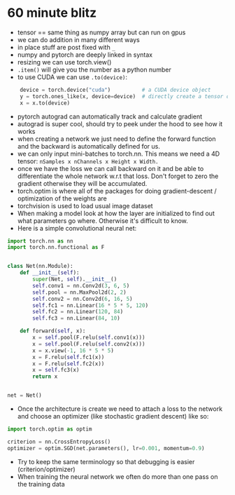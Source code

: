 # 60 minute blitz
- tensor == same thing as numpy array but can run on gpus
- we can do addition in many different ways
- in place stuff are post fixed with `_`
- numpy and pytorch are deeply linked in syntax
- resizing we can use torch.view()
- `.item()` will give you the number as a python number
- to use CUDA we can use `.to(device)`:
```python
    device = torch.device("cuda")          # a CUDA device object
    y = torch.ones_like(x, device=device)  # directly create a tensor on GPU
    x = x.to(device)   
```
- pytorch autograd can automatically track and calculate gradient
- autograd is super cool, should try to peek under the hood to see how it works
- when creating a network we just need to define the forward function and the backward is automatically defined for us.
- we can only input mini-batches to torch.nn. This means we need a 4D tensor: `nSamples x nChannels x Height x Width.`
- once we have the loss we can call backward on it and be able to differentiate the whole network w.r.t that loss. Don't forget to zero the gradient otherwise they will be accumulated.
- torch.optim is where all of the packages for doing gradient-descent / optimization of the weights are
- torchvision is used to load usual image dataset
- When making a model look at how the layer are initialized to find out what parameters go where. Otherwise it's difficult to know.
- Here is a simple convolutional neural net:
```python
import torch.nn as nn
import torch.nn.functional as F


class Net(nn.Module):
    def __init__(self):
        super(Net, self).__init__()
        self.conv1 = nn.Conv2d(3, 6, 5)
        self.pool = nn.MaxPool2d(2, 2)
        self.conv2 = nn.Conv2d(6, 16, 5)
        self.fc1 = nn.Linear(16 * 5 * 5, 120)
        self.fc2 = nn.Linear(120, 84)
        self.fc3 = nn.Linear(84, 10)

    def forward(self, x):
        x = self.pool(F.relu(self.conv1(x)))
        x = self.pool(F.relu(self.conv2(x)))
        x = x.view(-1, 16 * 5 * 5)
        x = F.relu(self.fc1(x))
        x = F.relu(self.fc2(x))
        x = self.fc3(x)
        return x


net = Net()
```
- Once the architecture is create we need to attach a loss to the network and choose an optimizer (like stochastic gradient descent) like so:
```python
import torch.optim as optim

criterion = nn.CrossEntropyLoss()
optimizer = optim.SGD(net.parameters(), lr=0.001, momentum=0.9)
```
- Try to keep the same terminology so that debugging is easier (criterion/optimizer)
- When training the neural network we often do more than one pass on the training data